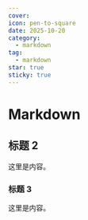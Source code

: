 ```yaml
---
cover: 
icon: pen-to-square
date: 2025-10-20
category:
  - markdown
tag:
  - markdown
star: true
sticky: true
---
```


# Markdown

## 标题 2

这里是内容。

### 标题 3

这里是内容。